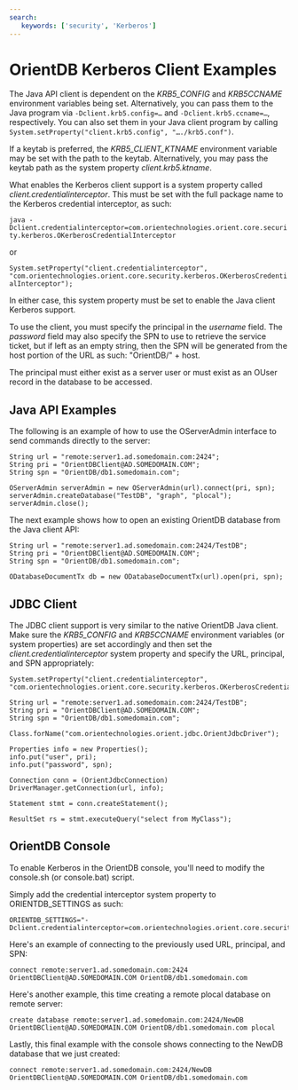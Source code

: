 ```yaml
---
search:
   keywords: ['security', 'Kerberos']
---
```


# OrientDB Kerberos Client Examples

The Java API client is dependent on the *KRB5_CONFIG* and *KRB5CCNAME* environment variables being set.  Alternatively, you can pass them to the Java program via `-Dclient.krb5.config=…` and `-Dclient.krb5.ccname=…`, respectively.  You can also set them in your Java client program by calling `System.setProperty("client.krb5.config", "…./krb5.conf")`.

If a keytab is preferred, the *KRB5_CLIENT_KTNAME* environment variable may be set with the path to the keytab.  Alternatively, you may pass the keytab path as the system property *client.krb5.ktname*.

What enables the Kerberos client support is a system property called *client.credentialinterceptor*.  This must be set with the full package name to the Kerberos credential interceptor, as such:

`java -Dclient.credentialinterceptor=com.orientechnologies.orient.core.security.kerberos.OKerberosCredentialInterceptor`
	
or
	
`System.setProperty("client.credentialinterceptor", "com.orientechnologies.orient.core.security.kerberos.OKerberosCredentialInterceptor");`


In either case, this system property must be set to enable the Java client Kerberos support.

To use the client, you must specify the principal in the *username* field.  The *password* field may also specify the SPN to use to retrieve the service ticket, but if left as an empty string, then the SPN will be generated from the host portion of the URL as such: "OrientDB/" + host.

The principal must either exist as a server user or must exist as an OUser record in the database to be accessed.


## Java API Examples
The following is an example of how to use the OServerAdmin interface to send commands directly to the server:

	String url = "remote:server1.ad.somedomain.com:2424";
	String pri = "OrientDBClient@AD.SOMEDOMAIN.COM";
	String spn = "OrientDB/db1.somedomain.com";
	
	OServerAdmin serverAdmin = new OServerAdmin(url).connect(pri, spn);
	serverAdmin.createDatabase("TestDB", "graph", "plocal");
	serverAdmin.close();

The next example shows how to open an existing OrientDB database from the Java client API:

	String url = "remote:server1.ad.somedomain.com:2424/TestDB";
	String pri = "OrientDBClient@AD.SOMEDOMAIN.COM";
	String spn = "OrientDB/db1.somedomain.com";
	
	ODatabaseDocumentTx db = new ODatabaseDocumentTx(url).open(pri, spn);


## JDBC Client
The JDBC client support is very similar to the native OrientDB Java client.  Make sure the *KRB5_CONFIG* and *KRB5CCNAME* environment variables (or system properties) are set accordingly and then set the *client.credentialinterceptor* system property and specify the URL, principal, and SPN appropriately:

	System.setProperty("client.credentialinterceptor", "com.orientechnologies.orient.core.security.kerberos.OKerberosCredentialInterceptor");
	
	String url = "remote:server1.ad.somedomain.com:2424/TestDB";
	String pri = "OrientDBClient@AD.SOMEDOMAIN.COM";
	String spn = "OrientDB/db1.somedomain.com";
	
	Class.forName("com.orientechnologies.orient.jdbc.OrientJdbcDriver");
	
	Properties info = new Properties();
	info.put("user", pri);
	info.put("password", spn);
	
	Connection conn = (OrientJdbcConnection) DriverManager.getConnection(url, info);
	
	Statement stmt = conn.createStatement();
	
	ResultSet rs = stmt.executeQuery("select from MyClass");
	

## OrientDB Console
To enable Kerberos in the OrientDB console, you'll need to modify the console.sh (or console.bat) script.

Simply add the credential interceptor system property to ORIENTDB_SETTINGS as such:

	ORIENTDB_SETTINGS="-Dclient.credentialinterceptor=com.orientechnologies.orient.core.security.kerberos.OKerberosCredentialInterceptor"
	
Here's an example of connecting to the previously used URL, principal, and SPN:

	connect remote:server1.ad.somedomain.com:2424 OrientDBClient@AD.SOMEDOMAIN.COM OrientDB/db1.somedomain.com
	
Here's another example, this time creating a remote plocal database on remote server:
	
	create database remote:server1.ad.somedomain.com:2424/NewDB OrientDBClient@AD.SOMEDOMAIN.COM OrientDB/db1.somedomain.com plocal
	
Lastly, this final example with the console shows connecting to the NewDB database that we just created:

	connect remote:server1.ad.somedomain.com:2424/NewDB OrientDBClient@AD.SOMEDOMAIN.COM OrientDB/db1.somedomain.com

